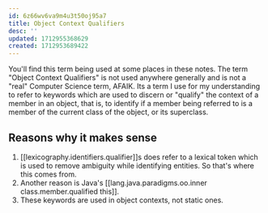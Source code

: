 ```yaml
---
id: 6z66wv6va9m4u3t50oj95a7
title: Object Context Qualifiers
desc: ''
updated: 1712955368629
created: 1712953689422
---
```


You'll find this term being used at some places in these notes. The term "Object Context Qualifiers" is not used anywhere generally and is not a "real" Computer Science term, AFAIK. Its a term I use for my understanding to refer to keywords which are used to discern or "qualify" the context of a member in an object, that is, to identify if a member being referred to is a member of the current class of the object, or its superclass.

## Reasons why it makes sense

1. [[lexicography.identifiers.qualifier]]s does refer to a lexical token which is used to remove ambiguity while identifying entities. So that's where this comes from.
2. Another reason is Java's [[lang.java.paradigms.oo.inner class.member.qualified this]].
3. These keywords are used in object contexts, not static ones.